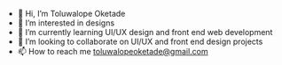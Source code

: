 - 👋 Hi, I’m Toluwalope Oketade
- 👀 I’m interested in designs
- 🌱 I’m currently learning UI/UX design and front end web development
- 💞️ I’m looking to collaborate on UI/UX and front end design projects
- 📫 How to reach me toluwalopeoketade@gmail.com

<!---
ToluwalopeO/ToluwalopeO is a ✨ special ✨ repository because its `README.md` (this file) appears on your GitHub profile.
You can click the Preview link to take a look at your changes.
--->
